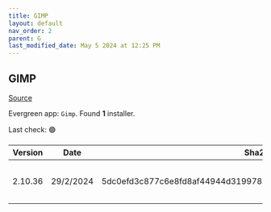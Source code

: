 ```yaml
---
title: GIMP
layout: default
nav_order: 2
parent: G
last_modified_date: May 5 2024 at 12:25 PM
---
```


## GIMP

[Source](https://www.gimp.org/)

Evergreen app: `Gimp`. Found **1** installer.

Last check: 🟢

| Version | Date      | Sha256                                                           | URI                                                                                                                                                                |
| ------- | --------- | ---------------------------------------------------------------- | ------------------------------------------------------------------------------------------------------------------------------------------------------------------ |
| 2.10.36 | 29/2/2024 | 5dc0efd3c877c6e8fd8af44944d31997875e38b610f95b30445aea3758dbbe90 | [https://southfront.mm.fcix.net/gimp/gimp/v2.10/windows/gimp-2.10.36-setup-1.exe](https://southfront.mm.fcix.net/gimp/gimp/v2.10/windows/gimp-2.10.36-setup-1.exe) |
